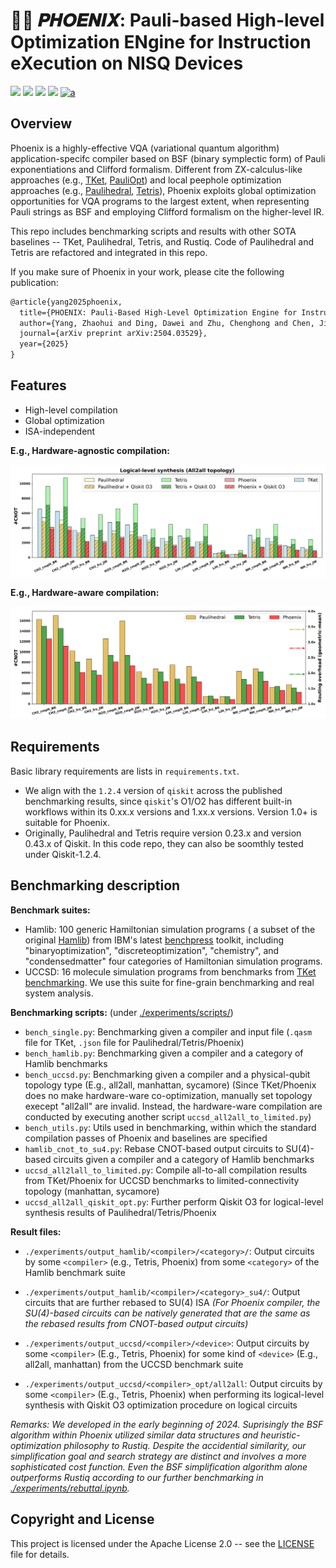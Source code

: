 # 🐦‍🔥 𝑷𝑯𝑶𝑬𝑵𝑰𝑿: Pauli-based High-level Optimization ENgine for Instruction eXecution on NISQ Devices

[![](https://img.shields.io/badge/license-Apache%202.0-green)](./LICENSE) [![](https://img.shields.io/badge/build-passing-green)]() ![](https://img.shields.io/badge/Python-3.8--3.12-blue) ![](https://img.shields.io/badge/dev-v1.0.0-blue) [![a](https://img.shields.io/static/v1?label=arXiv&message=2504.03529&color=red)](https://arxiv.org/abs/2504.03529)

## Overview

Phoenix is a highly-effective VQA (variational quantum algorithm) application-specifc compiler based on BSF (binary symplectic form) of Pauli exponentiations and Clifford formalism. Different from ZX-calculus-like approaches (e.g., [TKet](https://github.com/CQCL/pytket-docs), [PauliOpt](https://github.com/hashberg-io/pauliopt)) and local peephole optimization approaches (e.g., [Paulihedral](https://arxiv.org/abs/2109.03371), [Tetris](https://arxiv.org/abs/2309.01905v2)), Phoenix exploits global optimization opportunities for VQA programs to the largest extent, when representing Pauli strings as BSF and employing Clifford formalism on the higher-level IR.

This repo includes benchmarking scripts and results with other SOTA baselines -- TKet, Paulihedral, Tetris, and Rustiq. Code of Paulihedral and Tetris are refactored and integrated in this repo.

If you make sure of Phoenix in your work, please cite the following publication:

```tex
@article{yang2025phoenix,
  title={PHOENIX: Pauli-Based High-Level Optimization Engine for Instruction Execution on NISQ Devices},
  author={Yang, Zhaohui and Ding, Dawei and Zhu, Chenghong and Chen, Jianxin and Xie, Yuanx},
  journal={arXiv preprint arXiv:2504.03529},
  year={2025}
}
```

## Features

- High-level compilation
- Global optimization
- ISA-independent

**E.g., Hardware-agnostic compilation:**

![](./assets/num_2q_gates_all2all.png)

**E.g., Hardware-aware compilation:**

![](./assets/num_2q_gates_manhattan.png)


## Requirements

Basic library requirements are lists in `requirements.txt`.

- We align with the `1.2.4` version of  `qiskit`  across the published benchmarking results, since `qiskit`'s O1/O2 has different built-in workflows within its 0.xx.x versions and 1.xx.x versions. Version 1.0+ is suitable for Phoenix.
- Originally, Paulihedral and Tetris require version 0.23.x and version 0.43.x of Qiskit. In this code repo, they can also be soomthly tested under Qiskit-1.2.4.

## Benchmarking description

**Benchmark suites:**

- Hamlib: 100 generic Hamiltonian simulation programs ( a subset of the original [Hamlib](https://arxiv.org/abs/2306.13126)) from IBM's latest [benchpress]() toolkit, including "binaryoptimization", "discreteoptimization", "chemistry", and "condensedmatter" four categories of Hamiltonian simulation programs.
- UCCSD: 16 molecule simulation programs from benchmarks from [TKet benchmarking](https://github.com/CQCL/tket_benchmarking). We use this suite for fine-grain benchmarking and real system analysis.

**Benchmarking scripts:** (under [./experiments/scripts/](./experiments/scripts/))

- `bench_single.py`: Benchmarking given a compiler and input file (`.qasm` file for TKet, `.json` file for Paulihedral/Tetris/Phoenix)
- `bench_hamlib.py`: Benchmarking given a compiler and a category of Hamlib benchmarks
- `bench_uccsd.py`: Benchmarking given a compiler and a physical-qubit topology type (E.g., all2all, manhattan, sycamore) (Since TKet/Phoenix does no make hardware-ware co-optimization, manually set topology execept "all2all" are invalid. Instead, the hardware-ware compilation are conducted by executing another script `uccsd_all2all_to_limited.py`)
- `bench_utils.py`: Utils used in benchmarking, within which the standard compilation passes of Phoenix and baselines are specified
- `hamlib_cnot_to_su4.py`: Rebase CNOT-based output circuits to SU(4)-based circuits given a compiler and a category of Hamlib benchmarks
- `uccsd_all2lall_to_limited.py`: Compile all-to-all compilation results from TKet/Phoenix for UCCSD benchmarks to limited-connectivity topology (manhattan, sycamore)
- `uccsd_all2all_qiskit_opt.py`: Further perform Qiskit O3 for logical-level synthesis results of Paulihedral/Tetris/Phoenix

**Result files:**

- `./experiments/output_hamlib/<compiler>/<category>/`: Output circuits by some `<compiler>` (e.g., Tetris, Phoenix) from some `<category>` of the Hamlib benchmark suite
- `./experiments/output_hamlib/<compiler>/<category>_su4/`: Output circuits that are further rebased to SU(4) ISA *(For Phoenix compiler, the SU(4)-based circuits can be natively generated that are the same as the rebased results from CNOT-based output circuits)*

- `./experiments/output_uccsd/<compiler>/<device>`: Output circuits by some `<compiler>` (E.g., Tetris, Phoenix) for some kind of `<device>` (E.g.,  all2all,  manhattan) from the UCCSD benchmark suite

- `./experiments/output_uccsd/<compiler>_opt/all2all`: Output circuits by some `<compiler>` (E.g., Tetris, Phoenix) when performing its logical-level synthesis with Qiskit O3 optimization procedure on logical circuits

*Remarks: We developed in the early beginning of 2024. Suprisingly the BSF algorithm within Phoenix utilized similar data structures and heuristic-optimization philosophy to Rustiq. Despite the accidential similarity, our simplification goal and search strategy are distinct and involves a more sophisticated cost function. Even the BSF simplification algorithm alone outperforms Rustiq according to our further benchmarking in [./experiments/rebuttal.ipynb](./experiments/rebuttal.ipynb).*

## Copyright and License

This project is licensed under the Apache License 2.0 -- see the [LICENSE](LICENSE) file for details.

